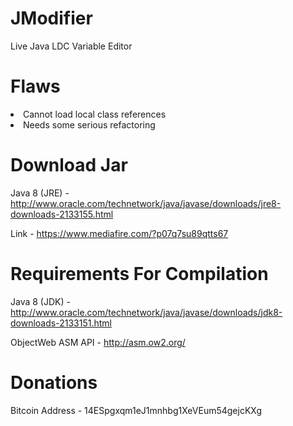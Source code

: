 JModifier
========

Live Java LDC Variable Editor

Flaws
=====

<li>Cannot load local class references</li>
<li>Needs some serious refactoring</li>

Download Jar
============
Java 8 (JRE) - http://www.oracle.com/technetwork/java/javase/downloads/jre8-downloads-2133155.html

Link - https://www.mediafire.com/?p07q7su89qtts67

Requirements For Compilation
============

Java 8 (JDK) - http://www.oracle.com/technetwork/java/javase/downloads/jdk8-downloads-2133151.html

ObjectWeb ASM API - http://asm.ow2.org/

Donations
=========

Bitcoin Address - 14ESpgxqm1eJ1mnhbg1XeVEum54gejcKXg
